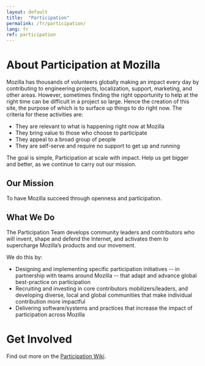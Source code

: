 ```yaml
---
layout: default
title:  "Participation"
permalink: /fr/participation/
lang: fr
ref: participation
---
```


# About Participation at Mozilla

Mozilla has thousands of volunteers globally making an impact every day by contributing to engineering projects, localization, support, marketing, and other areas. However, sometimes finding the right opportunity to help at the right time can be difficult in a project so large. Hence the creation of this site, the purpose of which is to surface up things to do right now. The criteria for these activities are:

* They are relevant to what is happening right now at Mozilla
* They bring value to those who choose to participate
* They appeal to a broad group of people
* They are self-serve and require no support to get up and running

The goal is simple, Participation at scale with impact. Help us get bigger and better, as we continue to carry out our mission.

## Our Mission

To have Mozilla succeed through openness and participation.

## What We Do

The Participation Team develops community leaders and contributors who will invent, shape and defend the Internet, and activates them to supercharge Mozilla’s products and our movement.

We do this by:

* Designing and implementing specific participation initiatives -- in partnership with teams around Mozilla -- that adapt and advance global best-practice on participation
* Recruiting and investing in core contributors mobilizers/leaders, and developing diverse, local and global communities that make individual contribution more impactful
* Delivering software/systems and practices that increase the impact of participation across Mozilla

# Get Involved

Find out more on the [Participation Wiki](https://wiki.mozilla.org/Participation).
